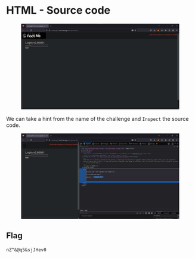 # HTML - Source code

<figure><img src="../../.gitbook/assets/1 (53).png" alt=""><figcaption></figcaption></figure>

We can take a hint from the name of the challenge and `Inspect` the source code.

<figure><img src="../../.gitbook/assets/2 (51).png" alt=""><figcaption></figcaption></figure>

## Flag

```
nZ^&@q5&sjJHev0
```

